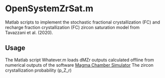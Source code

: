 # OpenSystemZrSat.m

Matlab scripts to implement the stochastic fractional crystallization (FC) and recharge fraction crystallization (FC) zircon saturation model from Tavazzani et al. (2020).

## Usage

The Matlab script Whatever.m loads dMZr outputs calculated offline from numerical outputs of the software [Magma Chamber Simulator](https://mcs.geol.ucsb.edu/code)
The zircon crystallization probability (p_Z_r)
